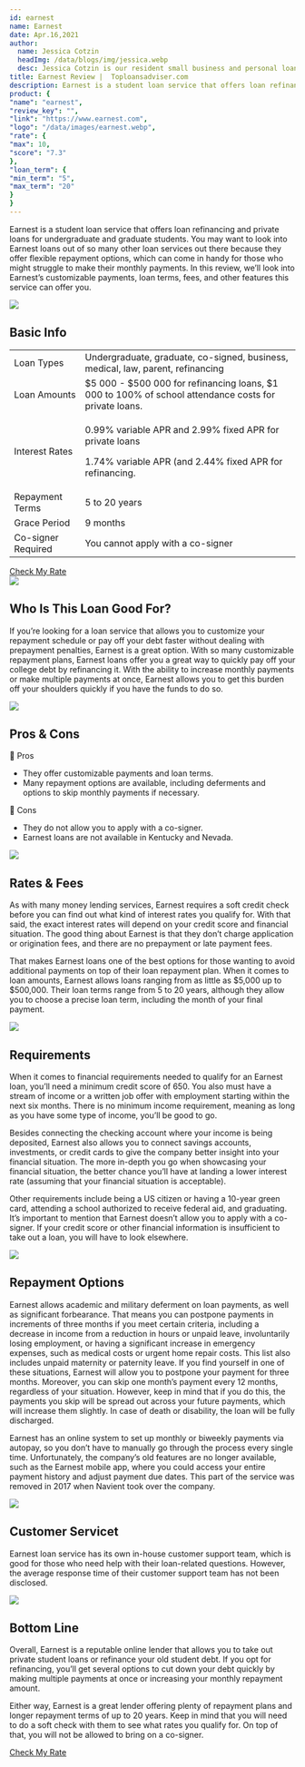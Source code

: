 ```yaml
---
id: earnest
name: Earnest
date: Apr.16,2021
author:
  name: Jessica Cotzin
  headImg: /data/blogs/img/jessica.webp
  desc: Jessica Cotzin is our resident small business and personal loans whiz. She is a skilled writer with a bachelor’s in journalism from Florida Atlantic University, providing information to her readers on the loans industry and personal finance.
title: Earnest Review |  Toploansadviser.com
description: Earnest is a student loan service that offers loan refinancing and private loans for both graduate and undergraduate students. They offer very flexible repayment options.
product: {
"name": "earnest",
"review_key": "",
"link": "https://www.earnest.com",
"logo": "/data/images/earnest.webp",
"rate": {
"max": 10,
"score": "7.3"
},
"loan_term": {
"min_term": "5",
"max_term": "20"
}
}
---
```


Earnest is a student loan service that offers loan refinancing and private loans for undergraduate and graduate students. You may want to look into Earnest loans out of so many other loan services out there because they offer flexible repayment options, which can come in handy for those who might struggle to make their monthly payments. In this review, we’ll look into Earnest’s customizable payments, loan terms, fees, and other features this service can offer you.

<div class="title-box"><img src="/data/images/r-1.webp"/><h2 class="title">Basic Info</h2></div>

<table>
  <tr>
    <td>Loan Types</td>
    <td>Undergraduate, graduate, co-signed, business, medical, law, parent, refinancing</td>
  </tr>
<tr>
    <td>Loan Amounts</td>
    <td>$5 000 - $500 000 for refinancing loans, $1 000 to 100% of school attendance costs for private loans. </td>
  </tr>
<tr>
    <td>Interest Rates</td>
    <td><p>0.99% variable APR and 2.99% fixed APR for private loans</p><p>1.74% variable APR (and 2.44% fixed APR for refinancing.</p></td>
  </tr>
<tr>
    <td>Repayment Terms</td>
    <td>5 to 20 years</td>
  </tr>
<tr>
    <td>Grace Period</td>
    <td>9 months</td>
  </tr>
<tr>
    <td>Co-signer Required</td>
    <td>You cannot apply with a co-signer</td>
  </tr>
</table>

<div class="btn-box"><a href="" rel="noopener noreferrer nofollow" target="_blank" class="btn">Check My Rate</a></div>




<div class="title-box"><img src="/data/images/r-9.webp"/><h2 class="title">Who Is This Loan Good For?</h2></div>

If you’re looking for a loan service that allows you to customize your repayment schedule or pay off your debt faster without dealing with prepayment penalties, Earnest is a great option. With so many customizable repayment plans, Earnest loans offer you a great way to quickly pay off your college debt by refinancing it. With the ability to increase monthly payments or make multiple payments at once, Earnest allows you to get this burden off your shoulders quickly if you have the funds to do so.


<div class="title-box"><img src="/data/images/r-7.webp" /><h2 class="title">Pros & Cons</h2></div>


<div class="pros-cons-box">
            <div class="pros">
              <div class="title-box">
                <span class="iconfont">&#xe644;</span>
                <span class="text">Pros</span>
              </div>
              <ul class="list">
<li>They offer customizable payments and loan terms.</li>
<li>Many repayment options are available, including deferments and options to skip monthly payments if necessary.</li>
              </ul>
            </div>
            <div class="cons">
              <div class="title-box">
                <span class="iconfont">&#xe60c;</span>
                <span class="text">Cons</span>
              </div>
              <ul class="list">
<li>They do not allow you to apply with a co-signer.</li>
<li>Earnest loans are not available in Kentucky and Nevada.</li>
              </ul>
            </div>
          </div>


<div class="title-box"><img src="/data/images/r-11.webp"/><h2 class="title">Rates & Fees</h2></div>

As with many money lending services, Earnest requires a soft credit check before you can find out what kind of interest rates you qualify for. With that said, the exact interest rates will depend on your credit score and financial situation. The good thing about Earnest is that they don’t charge application or origination fees, and there are no prepayment or late payment fees.

That makes Earnest loans one of the best options for those wanting to avoid additional payments on top of their loan repayment plan. When it comes to loan amounts, Earnest allows loans ranging from as little as $5,000 up to $500,000. Their loan terms range from 5 to 20 years, although they allow you to choose a precise loan term, including the month of your final payment.


<div class="title-box"><img src="/data/images/r-10.webp"/><h2 class="title">Requirements</h2></div>

When it comes to financial requirements needed to qualify for an Earnest loan, you’ll need a minimum credit score of 650. You also must have a stream of income or a written job offer with employment starting within the next six months. There is no minimum income requirement, meaning as long as you have some type of income, you’ll be good to go.

Besides connecting the checking account where your income is being deposited, Earnest also allows you to connect savings accounts, investments, or credit cards to give the company better insight into your financial situation. The more in-depth you go when showcasing your financial situation, the better chance you’ll have at landing a lower interest rate (assuming that your financial situation is acceptable).

Other requirements include being a US citizen or having a 10-year green card, attending a school authorized to receive federal aid, and graduating. It’s important to mention that Earnest doesn’t allow you to apply with a co-signer. If your credit score or other financial information is insufficient to take out a loan, you will have to look elsewhere.


<div class="title-box"><img src="/data/images/r-12.webp"/><h2 class="title">Repayment Options</h2></div>

Earnest allows academic and military deferment on loan payments, as well as significant forbearance. That means you can postpone payments in increments of three months if you meet certain criteria, including a decrease in income from a reduction in hours or unpaid leave, involuntarily losing employment, or having a significant increase in emergency expenses, such as medical costs or urgent home repair costs. This list also includes unpaid maternity or paternity leave. If you find yourself in one of these situations, Earnest will allow you to postpone your payment for three months. Moreover, you can skip one month’s payment every 12 months, regardless of your situation. However, keep in mind that if you do this, the payments you skip will be spread out across your future payments, which will increase them slightly. In case of death or disability, the loan will be fully discharged.

Earnest has an online system to set up monthly or biweekly payments via autopay, so you don’t have to manually go through the process every single time. Unfortunately, the company’s old features are no longer available, such as the Earnest mobile app, where you could access your entire payment history and adjust payment due dates. This part of the service was removed in 2017 when Navient took over the company.



<div class="title-box"><img src="/data/images/r-13.webp" /><h2 class="title">Customer Servicet</h2></div>

Earnest loan service has its own in-house customer support team, which is good for those who need help with their loan-related questions. However, the average response time of their customer support team has not been disclosed.

<div class="title-box"><img src="/data/images/r-14.svg"/><h2 class="title">Bottom Line</h2></div>

Overall, Earnest is a reputable online lender that allows you to take out private student loans or refinance your old student debt. If you opt for refinancing, you’ll get several options to cut down your debt quickly by making multiple payments at once or increasing your monthly repayment amount.

Either way, Earnest is a great lender offering plenty of repayment plans and longer repayment terms of up to 20 years. Keep in mind that you will need to do a soft check with them to see what rates you qualify for. On top of that, you will not be allowed to bring on a co-signer.


<div class="btn-box"><a href="" rel="noopener noreferrer nofollow" target="_blank" class="btn">Check My Rate</a></div>
